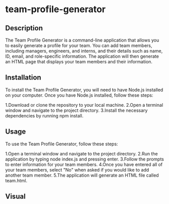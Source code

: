 # team-profile-generator
  ## Description
   The Team Profile Generator is a command-line application that allows you to easily generate a profile for your team. You can add team members, including managers, engineers, and interns, and their details such as name, ID, email, and role-specific information. The application will then generate an HTML page that displays your team members and their information.

  ## Installation
  To install the Team Profile Generator, you will need to have Node.js installed on your computer. Once you have Node.js installed, follow these steps:

1.Download or clone the repository to your local machine.
2.Open a terminal window and navigate to the project directory.
3.Install the necessary dependencies by running npm install.

  ## Usage
  To use the Team Profile Generator, follow these steps:

1.Open a terminal window and navigate to the project directory.
2.Run the application by typing node index.js and pressing enter.
3.Follow the prompts to enter information for your team members.
4.Once you have entered all of your team members, select "No" when asked if you would like to add another team member.
5.The application will generate an HTML file called team.html.

  ## Visual
